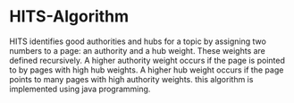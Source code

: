 # HITS-Algorithm
HITS identifies good authorities and hubs for a topic by assigning two numbers to a page: an authority and a hub weight. These weights are defined recursively. A higher authority weight occurs if the page is pointed to by pages with high hub weights. A higher hub weight occurs if the page points to many pages with high authority weights. this algorithm is implemented using java programming.
